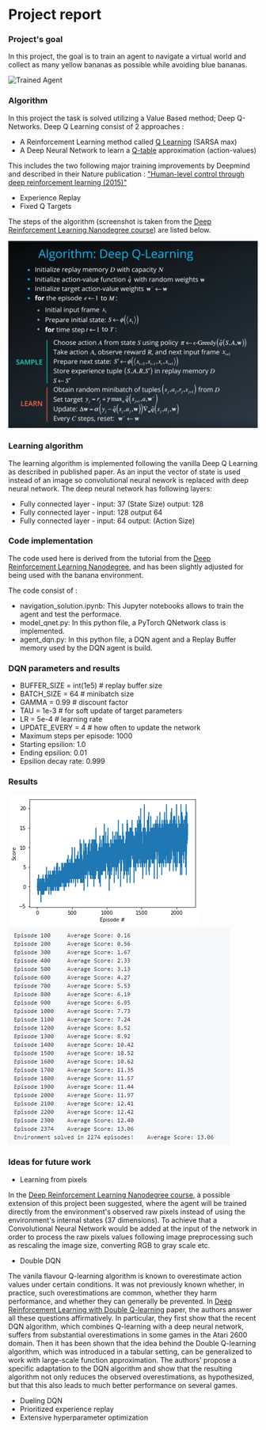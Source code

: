 [//]: # (Image References)

[image1]: https://user-images.githubusercontent.com/10624937/42135619-d90f2f28-7d12-11e8-8823-82b970a54d7e.gif "Trained Agent"
[image2]: https://github.com/sayandev/deep-reinforcement-learning/blob/master/p1_navigation/score.png "Score"
[image3]: https://github.com/sayandev/deep-reinforcement-learning/blob/master/p1_navigation/score_report.PNG "Score Report"
[image4]: https://github.com/sayandev/deep-reinforcement-learning/blob/master/p1_navigation/DQN_pseudo_algo.png "Pseudo Algo"

# Project report

### Project's goal

In this project, the goal is to train an agent to navigate a virtual world and collect as many yellow bananas as possible while avoiding blue bananas.

![Trained Agent][image1]


### Algorithm

In this project the task is solved utilizing a Value Based method; Deep Q-Networks. Deep Q Learning consist of 2 approaches :
- A Reinforcement Learning method called [Q Learning](https://en.wikipedia.org/wiki/Q-learning) (SARSA max)
- A Deep Neural Network to learn a [Q-table](https://www.youtube.com/watch?time_continue=94&v=WQgdnzzhSLM) approximation (action-values)

This includes the two following major training improvements by Deepmind and described in their Nature publication : ["Human-level control through deep reinforcement learning (2015)"](https://storage.googleapis.com/deepmind-media/dqn/DQNNaturePaper.pdf)

- Experience Replay
- Fixed Q Targets

The steps of the algorithm (screenshot is taken from the [Deep Reinforcement Learning Nanodegree course](https://www.udacity.com/course/deep-reinforcement-learning-nanodegree--nd893)) are listed below.

![Pseudo Algo][image4]

### Learning algorithm

The learning algorithm is implemented following the vanilla Deep Q Learning as described in published paper. As an input the vector of state is used instead of an image so convolutional neural nework is replaced with deep neural network. The deep neural network has following layers:

- Fully connected layer - input: 37 (State Size) output: 128
- Fully connected layer - input: 128 output 64
- Fully connected layer - input: 64 output: (Action Size)

### Code implementation
The code used here is derived from the tutorial from the [Deep Reinforcement Learning Nanodegree](https://www.udacity.com/course/deep-reinforcement-learning-nanodegree--nd893), and has been slightly adjusted for being used with the banana environment.

The code consist of :

- navigation_solution.ipynb: This Jupyter notebooks allows to train the agent and test the performace. 
- model_qnet.py: In this python file, a PyTorch QNetwork class is implemented. 
- agent_dqn.py: In this python file, a DQN agent and a Replay Buffer memory used by the DQN agent is build.


### DQN parameters and results

- BUFFER_SIZE = int(1e5)  # replay buffer size
- BATCH_SIZE = 64         # minibatch size
- GAMMA = 0.99            # discount factor
- TAU = 1e-3              # for soft update of target parameters
- LR = 5e-4               # learning rate 
- UPDATE_EVERY = 4        # how often to update the network
- Maximum steps per episode: 1000
- Starting epsilion: 1.0
- Ending epsilion: 0.01
- Epsilion decay rate: 0.999

### Results

![Score][image2]
![Score Report][image3]



### Ideas for future work

- Learning from pixels

In the [Deep Reinforcement Learning Nanodegree course](https://www.udacity.com/course/deep-reinforcement-learning-nanodegree--nd893), a possible extension of this project been suggested, where the agent will be trained directly from the environment's observed raw pixels instead of using the environment's internal states (37 dimensions). To achieve that a Convolutional Neural Network would be added at the input of the network in order to process the raw pixels values following image preprocessing such as rescaling the image size, converting RGB to gray scale etc.

- Double DQN

The vanila flavour Q-learning algorithm is known to overestimate action values under certain conditions. It was not previously known whether, in practice, such overestimations are common, whether they harm performance, and whether they can generally be prevented. In [Deep Reinforcement Learning with Double Q-learning](https://arxiv.org/abs/1509.06461) paper, the authors answer all these questions affirmatively. In particular, they first show that the recent DQN algorithm, which combines Q-learning with a deep neural network, suffers from substantial overestimations in some games in the Atari 2600 domain. Then it has been shown that the idea behind the Double Q-learning algorithm, which was introduced in a tabular setting, can be generalized to work with large-scale function approximation. The authors' propose a specific adaptation to the DQN algorithm and show that the resulting algorithm not only reduces the observed overestimations, as hypothesized, but that this also leads to much better performance on several games.

- Dueling DQN
- Prioritized experience replay
- Extensive hyperparameter optimization




